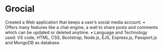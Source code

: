# Grocial
 Created a Web application that keeps a user’s social media account. • Offers many features like a chat engine, a wall to share posts and comments which can be updated or deleted anytime. • Language and Technology used: VS code, HTML, CSS, Bootstrap, Node.js, EJS, Express.js, Passport.js and MongoDB as database.
